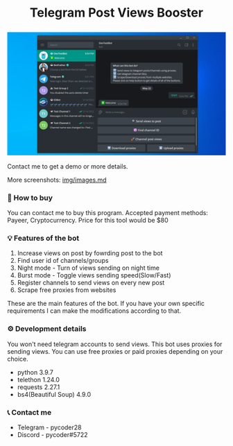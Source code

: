 # <p align="center">Telegram Post Views Booster</p>

<img src="img/1.png" alt="image" border="0">

Contact me to get a demo or more details.

More screenshots: [img/images.md](img/images.md)

### 🛒 How to buy
You can contact me to buy this program. Accepted payment methods: Payeer, Cryptocurrency. Price for this tool would be $80

### 💡 Features of the bot
1. Increase views on post by fowrding post to the bot
2. Find user id of channels/groups
3. Night mode - Turn of views sending on night time
4. Burst mode - Toggle views sending speed(Slow/Fast)
5. Register channels to send views on every new post
6. Scrape free proxies from websites

These are the main features of the bot. If you have your own specific requirements I can make the modifications according to that.

### ⚙️ Development details
You won't need telegram accounts to send views. This bot uses proxies for sending views. You can use free proxies or paid proxies depending on your choice.
- python 3.9.7
- telethon 1.24.0
- requests 2.27.1
- bs4(Beautiful Soup) 4.9.0

### 📞 Contact me
* Telegram - pycoder28
* Discord - pycoder#5722

